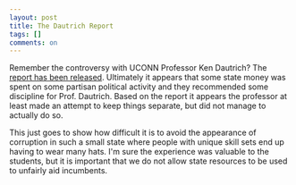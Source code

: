 ```yaml
---
layout: post
title: The Dautrich Report
tags: []
comments: on
---
```

Remember the controversy with UCONN Professor Ken Dautrich? The <a href="http://www.ctnewsjunkie.com/ctnj.php/archives/entry/uconn_report_on_rell_pollster/">report has been released</a>. Ultimately it appears that some state money was spent on some partisan political activity and they recommended some discipline for Prof. Dautrich. Based on the report it appears the professor at least made an attempt to keep things separate, but did not manage to actually do so. 

This just goes to show how difficult it is to avoid the appearance of corruption in such a small state where people with unique skill sets end up having to wear many hats. I'm sure the experience was valuable to the students, but it is important that we do not allow state resources to be used to unfairly aid incumbents.
